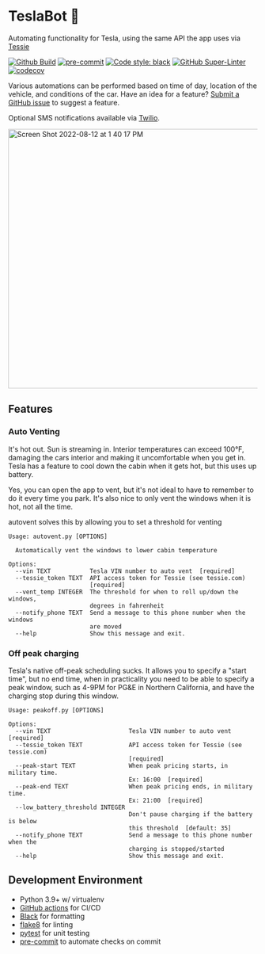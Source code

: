# TeslaBot 🤖

Automating functionality for Tesla, using the same API the app uses via [Tessie](https://tessie.com/)

[![Github Build](https://github.com/gorillamania/teslabot/actions/workflows/build.yml/badge.svg)](https://github.com/gorillamania/teslabot/actions?query=build)
[![pre-commit](https://img.shields.io/badge/pre--commit-enabled-brightgreen?logo=pre-commit&logoColor=white)](https://github.com/pre-commit/pre-commit)
[![Code style: black](https://img.shields.io/badge/code%20style-black-000000.svg)](https://github.com/ambv/black)
[![GitHub Super-Linter](https://github.com/gorillamania/teslabot/workflows/Lint%20Code%20Base/badge.svg)](https://github.com/marketplace/actions/super-linter)
[![codecov](https://codecov.io/gh/gorillamania/teslabot/branch/master/graph/badge.svg?token=MPHAFA1QX9)](https://codecov.io/gh/gorillamania/teslabot)


Various automations can be performed based on time of day, location of the vehicle, and conditions of the car. Have an idea for a feature? [Submit a GitHub issue](https://github.com/gorillamania/teslabot/issues/new) to suggest a feature.

Optional SMS notifications available via [Twilio](https://www.twilio.com/).

<img width="524" alt="Screen Shot 2022-08-12 at 1 40 17 PM" src="https://user-images.githubusercontent.com/142708/184441792-82dbea01-bb19-418f-ae89-b6d843aa3489.png">


## Features

### Auto Venting
It's hot out. Sun is streaming in. Interior temperatures can exceed 100°F, damaging the cars interior and making it uncomfortable when you get in. Tesla has a feature to cool down the cabin when it gets hot, but this uses up battery.

Yes, you can open the app to vent, but it's not ideal to have to remember to do it every time you park. It's also nice to only vent the windows when it is hot, not all the time.

autovent solves this by allowing you to set a threshold for venting

```text
Usage: autovent.py [OPTIONS]

  Automatically vent the windows to lower cabin temperature

Options:
  --vin TEXT           Tesla VIN number to auto vent  [required]
  --tessie_token TEXT  API access token for Tessie (see tessie.com)
                       [required]
  --vent_temp INTEGER  The threshold for when to roll up/down the windows,
                       degrees in fahrenheit
  --notify_phone TEXT  Send a message to this phone number when the windows
                       are moved
  --help               Show this message and exit.
```

### Off peak charging

Tesla's native off-peak scheduling sucks. It allows you to specify a "start time", but no end time, when in practicality you need to be able to specify a peak window, such as 4-9PM for PG&E in Northern California, and have the charging stop during this window.


```text
Usage: peakoff.py [OPTIONS]

Options:
  --vin TEXT                      Tesla VIN number to auto vent  [required]
  --tessie_token TEXT             API access token for Tessie (see tessie.com)
                                  [required]
  --peak-start TEXT               When peak pricing starts, in military time.
                                  Ex: 16:00  [required]
  --peak-end TEXT                 When peak pricing ends, in military time.
                                  Ex: 21:00  [required]
  --low_battery_threshold INTEGER
                                  Don't pause charging if the battery is below
                                  this threshold  [default: 35]
  --notify_phone TEXT             Send a message to this phone number when the
                                  charging is stopped/started
  --help                          Show this message and exit.
```



## Development Environment

* Python 3.9+ w/ virtualenv
* [GitHub actions](https://github.com/features/actions) for CI/CD
* [Black](https://black.readthedocs.io/en/stable/) for formatting
* [flake8](https://flake8.pycqa.org/en/latest/) for linting
* [pytest](https://docs.pytest.org/en/7.1.x/) for unit testing
* [pre-commit](https://pre-commit.com/) to automate checks on commit
